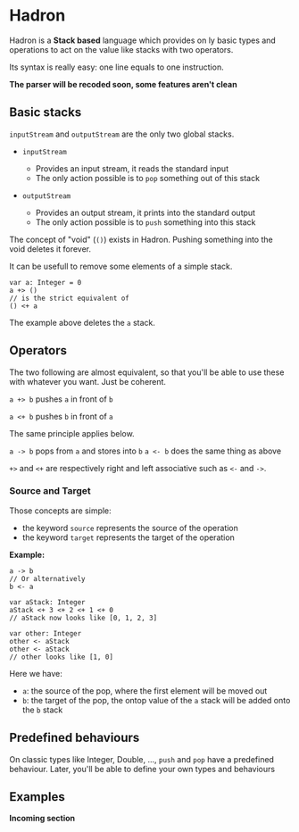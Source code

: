 
# Hadron

Hadron is a **Stack based** language which provides on ly basic types and operations to act on the value like stacks with two operators.

Its syntax is really easy: one line equals to one instruction.

**The parser will be recoded soon, some features aren't clean**

## Basic stacks

`inputStream` and `outputStream` are the only two global stacks.

+ `inputStream`
    + Provides an input stream, it reads the standard input
    + The only action possible is to `pop` something out of this stack

+ `outputStream` 
    + Provides an output stream, it prints into the standard output
    + The only action possible is to `push` something into this stack

The concept of "void" (`()`) exists in Hadron. Pushing something into the void deletes it forever.

It can be usefull to remove some elements of a simple stack.

```
var a: Integer = 0
a +> ()
// is the strict equivalent of
() <+ a
```

The example above deletes the `a` stack.

## Operators

The two following are almost equivalent, so that you'll be able to use these with whatever you want.
Just be coherent.

`a +> b` pushes `a` in front of `b`

`a <+ b` pushes `b` in front of `a`

The same principle applies below.

`a -> b` pops from `a` and stores into `b`
`a <- b` does the same thing as above

`+>` and `<+` are respectively right and left associative such as `<-` and `->`.

### Source and Target

Those concepts are simple:

+ the keyword `source` represents the source of the operation
+ the keyword `target` represents the target of the operation

**Example:**

```
a -> b
// Or alternatively
b <- a
```

```
var aStack: Integer
aStack <+ 3 <+ 2 <+ 1 <+ 0
// aStack now looks like [0, 1, 2, 3]

var other: Integer
other <- aStack
other <- aStack
// other looks like [1, 0]
```

Here we have:

+ `a`: the source of the pop, where the first element will be moved out
+ `b`: the target of the pop, the ontop value of the `a` stack will be added onto the `b` stack


## Predefined behaviours

On classic types like Integer, Double, ..., `push` and `pop` have a predefined behaviour.
Later, you'll be able to define your own types and behaviours

## Examples

**Incoming section**
